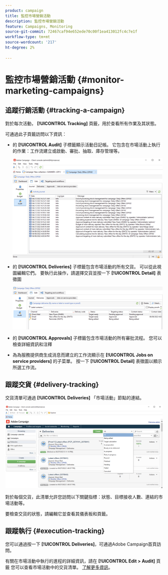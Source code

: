 ```yaml
---
product: campaign
title: 監控市場營銷活動
description: 監控市場營銷活動
feature: Campaigns, Monitoring
source-git-commit: 72467caf94e652ede70c00f1ea413012fc4c7e1f
workflow-type: tm+mt
source-wordcount: '217'
ht-degree: 2%

---
```


# 監控市場營銷活動 {#monitor-marketing-campaigns}

## 追蹤行銷活動 {#tracking-a-campaign}

對於每次活動， **[!UICONTROL Tracking]** 頁籤，用於查看所有作業及其狀態。

可通過此子頁籤訪問以下資訊：

* 的 **[!UICONTROL Audit]** 子標籤顯示活動日記帳。 它包含在市場活動上執行的作業：工作流建立或啟動、審批、抽取、庫存管理等。

   ![](assets/campaign-audit-tab.png)

* 的 **[!UICONTROL Deliveries]** 子標籤包含市場活動的所有交貨。 可以從此視圖編輯它們。 要執行此操作，請選擇交貨並按一下 **[!UICONTROL Detail]** 表徵圖

   ![](assets/campaign-delivery-tab.png)

* 的 **[!UICONTROL Approvals]** 子標籤包含市場活動的所有審批流程。 您可以檢查詳細資訊和注釋

* 為為服務提供商生成消息而建立的工作流顯示在 **[!UICONTROL Jobs on service providers]** 的子菜單。 按一下 **[!UICONTROL Detail]** 表徵圖以顯示所選工作流。

## 跟蹤交貨 {#delivery-tracking}

交貨清單可通過 **[!UICONTROL Deliveries]** 「市場活動」節點的連結。

![](assets/filter-deliveries-from-homepage.png)

對於每個交貨，此清單允許您訪問以下關鍵指標：狀態、目標接收人數、連結的市場活動等。

要檢查交貨的狀態，請編輯它並查看其儀表板和頁籤。

<!--
>[!NOTE]
>
>Information concerning delivery details is available in [this section](../../delivery/using/about-message-tracking.md) section.
-->

## 跟蹤執行 {#execution-tracking}

您可以通過按一下 **[!UICONTROL Deliveries]**，可通過Adobe Campaign首頁訪問。

有關在市場活動中執行的進程的詳細資訊，請在 **[!UICONTROL Edit > Audit]** 頁籤 您可以查看市場活動中的交貨清單。 [了解更多資訊](#tracking-a-campaign)。
